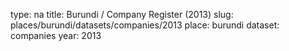 type: na
title: Burundi / Company Register (2013)
slug: places/burundi/datasets/companies/2013
place: burundi
dataset: companies
year: 2013
